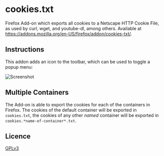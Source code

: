 # cookies.txt

Firefox Add-on which exports all cookies to a Netscape HTTP Cookie File, as
used by curl, wget, and youtube-dl, among others. Available at
<https://addons.mozilla.org/en-US/firefox/addon/cookies-txt/>.

## Instructions
This addon adds an icon to the toolbar, which can be used to toggle a popup
menu:

![Screenshot](https://github.com/hrdl-github/cookies-txt/blob/master/doc/screenshot-01.png?raw=true)

## Multiple Containers
The Add-on is able to export the cookies for each of the containers in Firefox. The cookies of the default container will be exported in ``cookies.txt``, the cookies of any other *named* container will be exported in ``cookies.*name-of-container*.txt``.

## Licence

[GPLv3](https://github.com/hrdl-github/cookies-txt/blob/master/LICENCE)
